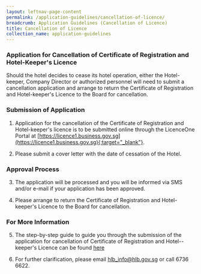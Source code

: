 ```yaml
---
layout: leftnav-page-content
permalink: /application-guidelines/cancellation-of-licence/
breadcrumb: Application Guidelines (Cancellation of Licence) 
title: Cancellation of Licence
collection_name: application-guidelines
---
```


### **Application for Cancellation of Certificate of Registration and Hotel-Keeper's Licence**

Should the hotel decides to cease its hotel operation, either the Hotel-keeper, Company Director or authorized personnel will need to submit a cancellation application and arrange to return the Certificate of Registration and Hotel-keeper's Licence to the Board for cancellation.

### **Submission of Application**

1. Application for the cancellation of the Certificate of Registration and Hotel-keeper's licence is to be submitted online through the LicenceOne Portal at [https://licence1.business.gov.sg](https://licence1.business.gov.sg){:target="_blank"}.

2. Please submit a cover letter with the date of cessation of the Hotel.

### **Approval Process**

3. The application will be processed and you will be informed via SMS and/or e-mail if your application has been approved.

4. Please arrange to return the Certificate of Registration and Hotel-keeper's Licence to the Board for cancellation.

### **For More Information**

5. The step-by-step guide to guide you through the submission of the application for cancellation of Certificate of Registration and Hotel--keeper's Licence can be found [here]({{site.baseurl}}/media/guides/files/guide-cancellation-of-licence.pdf)

6. For further clarification, please email [hlb_info@hlb.gov.sg](mailto:hlb_info@hlb.gov.sg) or call 6736 6622.
